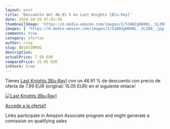 ```yaml
---
layout: post
title: 'Descuento del 46.91 % en Last Knights [Blu-Ray]'
date: 2020-10-20 07:03:59
thumbnailImage: 'https://m.media-amazon.com/images/I/51WO2gHKHHL._SL200_.jpg'
images: [ 'https://m.media-amazon.com/images/I/51WO2gHKHHL._SL200_.jpg' ]
comments: true
category: ofertas
author: ring
slug: B016YZNMUO
description:
actualPrice: 7.99 EUR
comparePrice: 15.05 EUR
inStock: true
---
```


Tienes [Last Knights [Blu-Ray]](https://www.amazon.fr/dp/B016YZNMUO/?tag=tolees0d-21) con un 46.91 % de descuento con precio de oferta de 7.99 EUR (original: 15.05 EUR) en el siguiente enlace!

[![Last Knights [Blu-Ray]](https://m.media-amazon.com/images/I/51WO2gHKHHL._SL200_.jpg)](https://www.amazon.fr/dp/B016YZNMUO/?tag=tolees0d-21)

[Accede a la oferta!!](https://www.amazon.fr/dp/B016YZNMUO/?tag=tolees0d-21)

Links participate in Amazon Associate program and might generate a comission on qualifying sales


